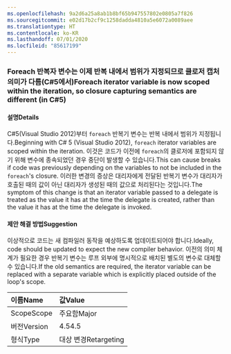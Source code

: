 ```yaml
---
ms.openlocfilehash: 9a2d6a25a8ab1b8bf65b947557802e0805a7f826
ms.sourcegitcommit: e02d17b2cf9c1258dadda4810a5e6072a0089aee
ms.translationtype: HT
ms.contentlocale: ko-KR
ms.lasthandoff: 07/01/2020
ms.locfileid: "85617199"
---
```

### <a name="foreach-iterator-variable-is-now-scoped-within-the-iteration-so-closure-capturing-semantics-are-different-in-c5"></a><span data-ttu-id="0638b-101">Foreach 반복자 변수는 이제 반복 내에서 범위가 지정되므로 클로저 캡처 의미가 다름(C#5에서)</span><span class="sxs-lookup"><span data-stu-id="0638b-101">Foreach iterator variable is now scoped within the iteration, so closure capturing semantics are different (in C#5)</span></span>

#### <a name="details"></a><span data-ttu-id="0638b-102">설명</span><span class="sxs-lookup"><span data-stu-id="0638b-102">Details</span></span>

<span data-ttu-id="0638b-103">C#5(Visual Studio 2012)부터 `foreach` 반복기 변수는 반복 내에서 범위가 지정됩니다.</span><span class="sxs-lookup"><span data-stu-id="0638b-103">Beginning with C# 5 (Visual Studio 2012), `foreach` iterator variables are scoped within the iteration.</span></span> <span data-ttu-id="0638b-104">이것은 코드가 이전에 `foreach`의 클로저에 포함되지 않기 위해 변수에 종속되었던 경우 중단이 발생할 수 있습니다.</span><span class="sxs-lookup"><span data-stu-id="0638b-104">This can cause breaks if code was previously depending on the variables to not be included in the `foreach`'s closure.</span></span> <span data-ttu-id="0638b-105">이러한 변경의 증상은 대리자에게 전달된 반복기 변수가 대리자가 호출된 때의 값이 아닌 대리자가 생성된 때의 값으로 처리된다는 것입니다.</span><span class="sxs-lookup"><span data-stu-id="0638b-105">The symptom of this change is that an iterator variable passed to a delegate is treated as the value it has at the time the delegate is created, rather than the value it has at the time the delegate is invoked.</span></span>

#### <a name="suggestion"></a><span data-ttu-id="0638b-106">제안 해결 방법</span><span class="sxs-lookup"><span data-stu-id="0638b-106">Suggestion</span></span>

<span data-ttu-id="0638b-107">이상적으로 코드는 새 컴파일러 동작을 예상하도록 업데이트되어야 합니다.</span><span class="sxs-lookup"><span data-stu-id="0638b-107">Ideally, code should be updated to expect the new compiler behavior.</span></span> <span data-ttu-id="0638b-108">이전의 의미 체계가 필요한 경우 반복기 변수는 루프 외부에 명시적으로 배치된 별도의 변수로 대체할 수 있습니다.</span><span class="sxs-lookup"><span data-stu-id="0638b-108">If the old semantics are required, the iterator variable can be replaced with a separate variable which is explicitly placed outside of the loop's scope.</span></span>

| <span data-ttu-id="0638b-109">이름</span><span class="sxs-lookup"><span data-stu-id="0638b-109">Name</span></span>    | <span data-ttu-id="0638b-110">값</span><span class="sxs-lookup"><span data-stu-id="0638b-110">Value</span></span>       |
|:--------|:------------|
| <span data-ttu-id="0638b-111">Scope</span><span class="sxs-lookup"><span data-stu-id="0638b-111">Scope</span></span>   | <span data-ttu-id="0638b-112">주요함</span><span class="sxs-lookup"><span data-stu-id="0638b-112">Major</span></span>       |
| <span data-ttu-id="0638b-113">버전</span><span class="sxs-lookup"><span data-stu-id="0638b-113">Version</span></span> | <span data-ttu-id="0638b-114">4.5</span><span class="sxs-lookup"><span data-stu-id="0638b-114">4.5</span></span>         |
| <span data-ttu-id="0638b-115">형식</span><span class="sxs-lookup"><span data-stu-id="0638b-115">Type</span></span>    | <span data-ttu-id="0638b-116">대상 변경</span><span class="sxs-lookup"><span data-stu-id="0638b-116">Retargeting</span></span> |
